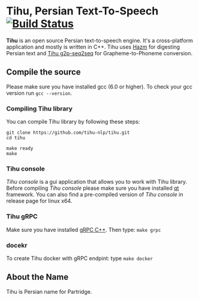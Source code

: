 # Tihu, Persian Text-To-Speech  [![Build Status](https://travis-ci.org/tihu-nlp/tihu.svg?branch=master)](https://travis-ci.org/tihu-nlp/tihu)


**Tihu** is an open source Persian text-to-speech engine. It's a cross-platform application and mostly is written in C++. Tihu uses [Hazm](https://github.com/sobhe/hazm) for digesting Persian text and [Tihu g2p-seq2seq](https://github.com/tihu-nlp/tihudict) for Grapheme-to-Phoneme conversion.


## Compile the source

Please make sure you have installed gcc (6.0 or higher). To check your gcc version run `gcc --version`.

### Compiling Tihu library

You can compile Tihu library by following these steps:
```
git clone https://github.com/tihu-nlp/tihu.git
cd tihu

make ready
make
```

### Tihu console

*Tihu console* is a gui application that allows you to work with Tihu library. Before compiling *Tihu console* please make sure you have installed [qt](https://www.qt.io) framework. You can also find a pre-compiled version of *Tihu console* in release page for linux x64.


### Tihu gRPC
Make sure you have installed [gRPC C++](https://github.com/grpc/grpc/tree/master/src/cpp). Then type: `make grpc`

### docekr
To create Tihu docker with gRPC endpint: type `make docker`


## About the Name

Tihu is Persian name for Partridge.

